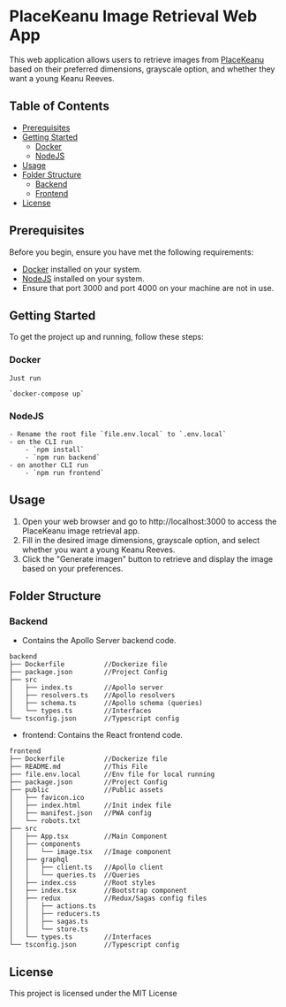 # PlaceKeanu Image Retrieval Web App

This web application allows users to retrieve images from [PlaceKeanu](https://placekeanu.com/) based on their preferred dimensions, grayscale option, and whether they want a young Keanu Reeves.

## Table of Contents

- [Prerequisites](#prerequisites)
- [Getting Started](#getting-started)
    - [Docker](#docker)
    - [NodeJS](#nodejs)
- [Usage](#usage)
- [Folder Structure](#folder-structure)
    - [Backend](#backend)
    - [Frontend](#frontend)
- [License](#license)

## Prerequisites

Before you begin, ensure you have met the following requirements:

- [Docker](https://www.docker.com/) installed on your system.
- [NodeJS](https://nodejs.org/en) installed on your system.
- Ensure that port 3000 and port 4000 on your machine are not in use.
## Getting Started

To get the project up and running, follow these steps:

### Docker
    Just run 

    `docker-compose up`
### NodeJS
    - Rename the root file `file.env.local` to `.env.local`
    - on the CLI run 
        - `npm install`
        - `npm run backend`
    - on another CLI run
        - `npm run frontend`

        
## Usage
1. Open your web browser and go to http://localhost:3000 to access the PlaceKeanu image retrieval app.
2. Fill in the desired image dimensions, grayscale option, and select whether you want a young Keanu Reeves.
3. Click the "Generate imagen" button to retrieve and display the image based on your preferences.

## Folder Structure
### Backend
- Contains the Apollo Server backend code.
```
backend
├── Dockerfile          //Dockerize file
├── package.json        //Project Config
├── src
│   ├── index.ts        //Apollo server
│   ├── resolvers.ts    //Apollo resolvers
│   ├── schema.ts       //Apollo schema (queries)
│   └── types.ts        //Interfaces
└── tsconfig.json       //Typescript config
``````
- frontend: Contains the React frontend code.
```
frontend
├── Dockerfile          //Dockerize file
├── README.md           //This File
├── file.env.local      //Env file for local running
├── package.json        //Project Config
├── public              //Public assets
│   ├── favicon.ico     
│   ├── index.html      //Init index file
│   ├── manifest.json   //PWA config
│   └── robots.txt
├── src
│   ├── App.tsx         //Main Component
│   ├── components
│   │   └── image.tsx   //Image component
│   ├── graphql         
│   │   ├── client.ts   //Apollo client
│   │   └── queries.ts  //Queries
│   ├── index.css       //Root styles
│   ├── index.tsx       //Bootstrap component
│   ├── redux           //Redux/Sagas config files
│   │   ├── actions.ts
│   │   ├── reducers.ts
│   │   ├── sagas.ts
│   │   └── store.ts
│   └── types.ts        //Interfaces
└── tsconfig.json       //Typescript config
```

## License
This project is licensed under the MIT License



